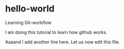 # hello-world
Learning Git-workflow

I am doing this tutorial to learn how github works.

Aaaand I add another line here.
Let us now edit this file.

